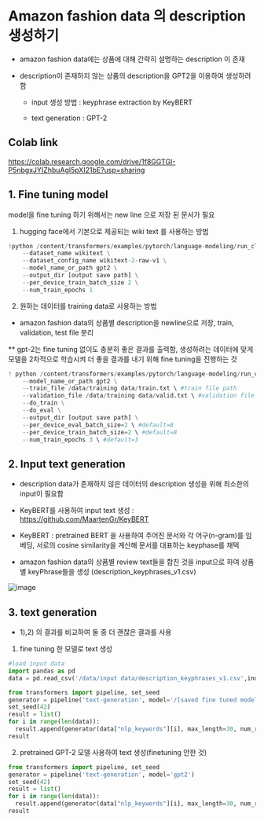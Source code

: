 # Amazon fashion data 의 description 생성하기

- amazon fashion data에는 상품에 대해 간략히 설명하는 description 이 존재

- description이 존재하지 않는 상품의 description을 GPT2을 이용하여 생성하려 함

    - input 생성 방법 : keyphrase extraction by KeyBERT 

    - text generation : GPT-2

## Colab link
https://colab.research.google.com/drive/1f8GGTGI-P5nbgxJYIZhbuAgl5pXI21bE?usp=sharing


## 1. Fine tuning model

model을 fine tuning 하기 위해서는 new line 으로 저장 된 문서가 필요
1) hugging face에서 기본으로 제공되는 wiki text 를 사용하는 방법

```python
!python /content/transformers/examples/pytorch/language-modeling/run_clm_no_trainer.py \
    --dataset_name wikitext \
    --dataset_config_name wikitext-2-raw-v1 \
    --model_name_or_path gpt2 \
    --output_dir [output save path] \
    --per_device_train_batch_size 2 \
    --num_train_epochs 1
```

2) 원하는 데이터를 training data로 사용하는 방법

- amazon fashion data의 상품별 description을 newline으로 저장, train, validation, test file 분리

** gpt-2는 fine tuning 없이도 충분히 좋은 결과를 출력함, 생성하려는 데이터에 맞게 모델을 2차적으로 학습시켜 더 좋을 결과를 내기 위해 fine tuning을 진행하는 것

```python
! python /content/transformers/examples/pytorch/language-modeling/run_clm.py \
    --model_name_or_path gpt2 \
    --train_file /data/training data/train.txt \ #train file path
    --validation_file /data/training data/valid.txt \ #validation file path
    --do_train \
    --do_eval \
    --output_dir [output save path] \
    --per_device_eval_batch_size=2 \ #default=8
    --per_device_train_batch_size=2 \ #default=8
    --num_train_epochs 3 \ #default=3
```
## 2. Input text generation

- description data가 존재하지 않은 데이터의 description 생성을 위해 최소한의 input이 필요함

- KeyBERT를 사용하여 input text 생성 : https://github.com/MaartenGr/KeyBERT

- KeyBERT : pretrained BERT 을 사용하여 주어진 문서와 각 어구(n-gram)를 임베딩, 서로의 cosine similarity을 계산해 문서를 대표하는 keyphase를 채택

- amazon fashion data의 상품별 review text들을 합친 것을 input으로 하여 상품별 keyPhrase들을 생성 (description_keyphrases_v1.csv)

![image](https://user-images.githubusercontent.com/53829167/122164531-e61b1580-ceb1-11eb-8572-26300603a96d.png)



## 3. text generation

- 1),2) 의 결과를 비교하여 둘 중 더 괜찮은 결과를 사용

1) fine tuning 한 모델로 text 생성

```python
#load input data
import pandas as pd
data = pd.read_csv('/data/input data/description_keyphrases_v1.csv',index_col=0)
```
```python
from transformers import pipeline, set_seed
generator = pipeline('text-generation', model='/[saved fine tuned model path]')
set_seed(42)
result = list()
for i in range(len(data)):
  result.append(generator(data["nlp_keywords"][i], max_length=30, num_return_sequences=1)[0]["generated_text"])
result
```

2) pretrained GPT-2 모델 사용하여 text 생성(finetuning 안한 것)

```python
from transformers import pipeline, set_seed
generator = pipeline('text-generation', model='gpt2')
set_seed(42)
result = list()
for i in range(len(data)):
  result.append(generator(data["nlp_keywords"][i], max_length=30, num_return_sequences=1)[0]["generated_text"])
result
```
